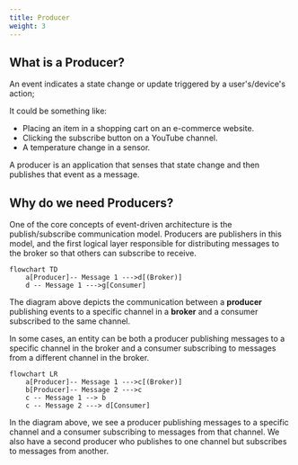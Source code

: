 ```yaml
---
title: Producer
weight: 3
---
```


## What is a Producer? 

An event indicates a state change or update triggered by a user's/device's action; 

It could be something like:
* Placing an item in a shopping cart on an e-commerce website.
* Clicking the subscribe button on a YouTube channel.
* A temperature change in a sensor.

A producer is an application that senses that state change and then publishes that event as a message.

## Why do we need Producers? 

One of the core concepts of event-driven architecture is the publish/subscribe communication model. Producers are publishers in this model, and the first logical layer responsible for distributing messages to the broker so that others can subscribe to receive.

```mermaid
flowchart TD
    a[Producer]-- Message 1 --->d[(Broker)]
    d -- Message 1 --->g[Consumer]
```
The diagram above depicts the communication between a **producer** publishing events to a specific channel in a **broker** and a consumer subscribed to the same channel.

In some cases, an entity can be both a producer publishing messages to a specific channel in the broker and a consumer subscribing to messages from a different channel in the broker.

```mermaid
flowchart LR
    a[Producer]-- Message 1 --->c[(Broker)]
    b[Producer]-- Message 2 --->c
    c -- Message 1 --> b
    c -- Message 2 ---> d[Consumer]
```

In the diagram above, we see a producer publishing messages to a specific channel and a consumer subscribing to messages from that channel. We also have a second producer who publishes to one channel but subscribes to messages from another.
